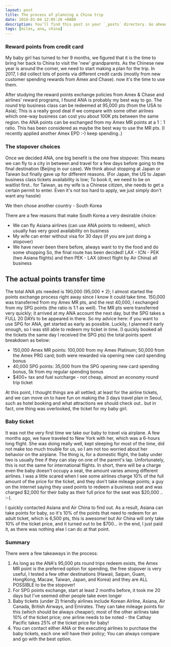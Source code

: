 ```yaml
---
layout: post
title: The process of planning a China trip  
date: 2018-01-04 12:05:20 +0800
description: You’ll find this post in your `_posts` directory. Go ahead and edit it and re-build the site to see your changes. # Add post description (optional)
tags: [miles, ana, china]
---
```


### Reward points from credit card
My baby girl has turned to her 9 months, we figured that it is the time to bring her back to China to visit the 'new' grandparents. As the Chinese new year is around the corner, we need to start making a plan for the trip. In 2017, I did collect lots of points via different credit cards (mostly from new customer spending rewards from Amex and Chase). now it's the time to use them. 

After studying the reward points exchange policies from Amex & Chase and airlines' reward programs, I found ANA is probably my best way to go. The round trip business class can be redeemed at 95,000 pts (from the USA to Asia); This is a really good deal if we compare with some other airlines which one-way business can cost you about 100K pts between the same region. the ANA points can be exchanged from my Amex MR points at a 1：1 ratio. This has been considered as maybe the best way to use the MR pts. (I recently applied another Amex EPD :-) keep spending..)

### The stopover choices
Once we decided ANA, one big benefit is the one free stopover. This means we can fly to a city in between and travel for a few days before going to the final destination (Beijing in our case). We think about stopping at Japan or Taiwan but finally gave up for different reasons. (For Japan, the US to Japan business class tickets availability is low; To book it, we need to be on waitlist first.. for Taiwan, as my wife is a Chinese citizen, she needs to get a certain permit to enter. Even it's not too hard to apply, we just simply don't want any hassle)

We then chose another country - South Korea

There are a few reasons that make South Korea a very desirable choice:
* We can fly Asiana airlines (can use ANA points to redeem), which usually has very good availability on business
* My wife can enter without visa for 30 days (if you are just doing a stopover)
* We have never been there before, always want to try the food and do some shopping
So, the final route has been decided! LAX - ICN - PEK (two Asiana flights) and then PEK - LAX (direct flight by Air China) all business

## The actual points transfer time      
The total ANA pts needed is 190,000 (95,000 * 2); I almost started the points exchange process right away since I know it could take time. 150,000 was transferred from my Amex MR pts, and the rest 40,000, I exchanged from my SPG points (the ratio is 1:1 as well). The MR pts were transferred very quickly; it arrived at my ANA account the next day, but the SPG takes a FULL 20 DAYs to be appeared in there. So my advice here: if you want to use SPG for ANA, get started as early as possible. Luckily, I planned it early enough, so I was still able to redeem my ticket in time. (I quickly booked all the tickets the same day I received the SPG pts) the total points spent breakdown as below:
* 150,000 Amex MR points: 100,000 from my Amex Platinum; 50,000 from the Amex PRG card; both were rewarded via opening new card spending bonus
* 40,000 SPG points: 35,000 from the SPG opening new card spending bonus, 5k from my regular spending bonus
* $400+ tax and fuel surcharge - not cheap, almost an economy round trip ticket

At this point, I thought things are all settled; at least for the airline tickets, and we can move on to have fun on making the 3 days travel plan in Seoul, such as hotel booking and what attractions we should check out.. but in fact, one thing was overlooked, the ticket for my baby girl. 

### Baby ticket
It was not the very first time we take our baby to travel via airplane. A few months ago, we have traveled to New York with her, which was a 6-hours long flight. She was doing really well, kept sleeping for most of the time, did not make too much trouble for us, so I am not too worried about her behavior on the airplane. The thing is, for a domestic flight, the baby under two is usually free if they can stay on one of the parent's lap. Unfortunately, this is not the same for international flights. In short, there will be a charge even the baby doesn't occupy a seat, the amount varies among different airlines. I was a little scared when I see some airlines charge 10% of the full amount of the price for the ticket, and they don't take mileage points; a guy on the internet saying they used points to redeem a business seat and was charged $2,000 for their baby as their full price for the seat was $20,000 .. :-(. 

I quickly contacted Asiana and Air China to find out. As a result, Asiana can take points for baby, so it's 10% of the points that need to redeem for an adult ticket, which is 6,500 pts, this is awesome! but Air China will only take 10% of the ticket price, and it turned out to be $700... in the end, I just paid it, as there was nothing else I can do at that point.

### Summary
There were a few takeaways in the process:
1. As long as the ANA's 95,000 pts round trips redeem exists, the Amex MR point is the preferred option for spending, the free stopover is very useful, I tested a few other destinations (Hawaii, Saipan, Guam, HongKong, Macaw, Taiwan, Japan, and Korea) and they are ALL POSSIBLE to be the stopover!
2. For SPG points exchange, start at least 2 months before, it took me 20 days but I've seemed other people take even longer
3. Baby tickets (under 2) friendly airlines include Korean Airline, Asiana, Air Canada, British Airways, and Emirates. They can take mileage points for this (which should be always cheaper); most of the other airlines take 10% of the ticket price; one airline needs to be noted - the Cathay Pacific takes 25% of the ticket price for baby!
4. You can contact either ANA or the executing airlines to purchase the baby tickets, each one will have their policy; You can always compare and go with the best option.

